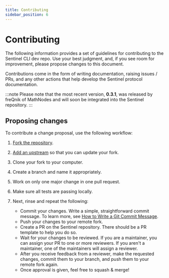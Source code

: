 ```yaml
---
title: Contributing
sidebar_position: 6
---
```

# Contributing

The following information provides a set of guidelines for contributing to the Sentinel CLI dev repo. Use your best judgment, and, if you see room for improvement, please propose changes to this document.

Contributions come in the form of writing documentation, raising issues / PRs, and any other actions that help develop the Sentinel protocol documentation.

:::note
Please note that the most recent version, **0.3.1**, was released by freQnik of MathNodes and will soon be integrated into the Sentinel repository.
:::

## Proposing changes

To contribute a change proposal, use the following workflow:

1. [Fork the repository](https://github.com/freQniK/cli-client).
2. [Add an upstream](https://docs.github.com/en/github/collaborating-with-pull-requests/working-with-forks/syncing-a-fork) so that you can update your fork.
3. Clone your fork to your computer.
4. Create a branch and name it appropriately.
5. Work on only one major change in one pull request.
6. Make sure all tests are passing locally.
7. Next, rinse and repeat the following:

    - Commit your changes. Write a simple, straightforward commit message. To learn more, see [How to Write a Git Commit Message](https://chris.beams.io/posts/git-commit/).
    - Push your changes to your remote fork.    
    - Create a PR on the Sentinel repository. There should be a PR template to help you do so.
    - Wait for your changes to be reviewed. If you are a maintainer, you can assign your PR to one or more reviewers. If you aren't a maintainer, one of the maintainers will assign a reviewer.
    - After you receive feedback from a reviewer, make the requested changes, commit them to your branch, and push them to your remote fork again.
    - Once approval is given, feel free to squash & merge!